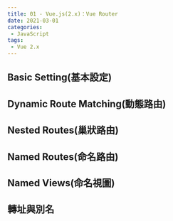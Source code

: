 ```yaml
---
title: 01 - Vue.js(2.x)：Vue Router
date: 2021-03-01
categories: 
 - JavaScript
tags:
 - Vue 2.x
---
```

## Basic Setting(基本設定)

## Dynamic Route Matching(動態路由)

## Nested Routes(巢狀路由)

## Named Routes(命名路由)

## Named Views(命名視圖)

## 轉址與別名